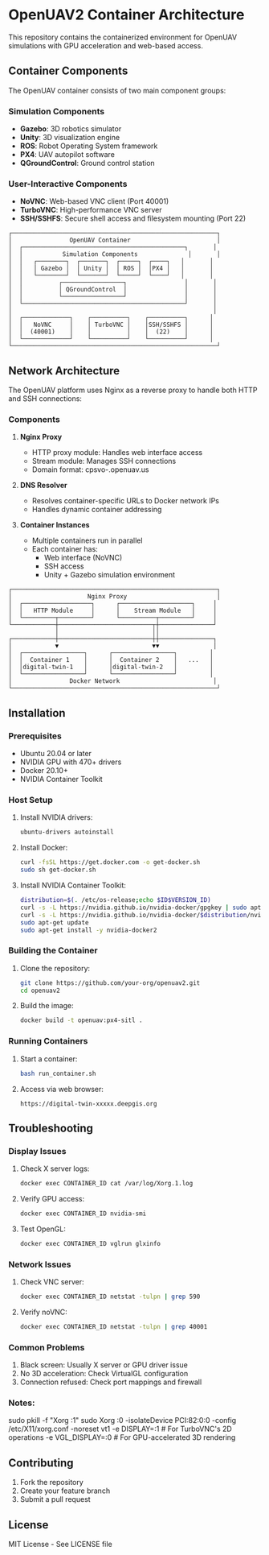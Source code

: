 # OpenUAV2 Container Architecture

This repository contains the containerized environment for OpenUAV simulations with GPU acceleration and web-based access.

## Container Components

The OpenUAV container consists of two main component groups:

### Simulation Components
- **Gazebo**: 3D robotics simulator
- **Unity**: 3D visualization engine
- **ROS**: Robot Operating System framework
- **PX4**: UAV autopilot software
- **QGroundControl**: Ground control station

### User-Interactive Components
- **NoVNC**: Web-based VNC client (Port 40001)
- **TurboVNC**: High-performance VNC server
- **SSH/SSHFS**: Secure shell access and filesystem mounting (Port 22)

```
┌─────────────────────────────────────────────────────────┐
│                OpenUAV Container                        │
│  ┌─────────────────────────────────────────────┐       │
│  │           Simulation Components              │       │
│  │   ┌────────┐  ┌───────┐  ┌─────┐  ┌────┐   │       │
│  │   │ Gazebo │  │ Unity │  │ ROS │  │PX4 │   │       │
│  │   └────────┘  └───────┘  └─────┘  └────┘   │       │
│  │          ┌─────────────────┐                │       │
│  │          │ QGroundControl  │                │       │
│  │          └─────────────────┘                │       │
│  └─────────────────────────────────────────────┘       │
│                                                        │
│  ┌─────────────┐    ┌──────────┐    ┌──────────┐      │
│  │   NoVNC     │    │ TurboVNC │    │SSH/SSHFS │      │
│  │  (40001)    │    │          │    │  (22)    │      │
│  └─────────────┘    └──────────┘    └──────────┘      │
└─────────────────────────────────────────────────────────┘
```

## Network Architecture

The OpenUAV platform uses Nginx as a reverse proxy to handle both HTTP and SSH connections:

### Components
1. **Nginx Proxy**
   - HTTP proxy module: Handles web interface access
   - Stream module: Manages SSH connections
   - Domain format: cpsvo-<uniqueID>.openuav.us

2. **DNS Resolver**
   - Resolves container-specific URLs to Docker network IPs
   - Handles dynamic container addressing

3. **Container Instances**
   - Multiple containers run in parallel
   - Each container has:
     - Web interface (NoVNC)
     - SSH access
     - Unity + Gazebo simulation environment

```
┌─────────────────────────────────────────────────────────┐
│                     Nginx Proxy                         │
│  ┌───────────────────┐      ┌────────────────────┐     │
│  │   HTTP Module     │      │    Stream Module   │     │
│  └─────────┬─────────┘      └──────────┬─────────┘     │
└────────────┼──────────────────────────┬┼───────────────┘
             │                          ││
┌────────────┼──────────────────────────┼┼───────────────┐
│            ▼                          ▼▼               │
│  ┌─────────────────┐      ┌─────────────────┐         │
│  │  Container 1    │      │  Container 2    │   ...   │
│  │digital-twin-1   │      │digital-twin-2   │         │
│  └─────────────────┘      └─────────────────┘         │
│                Docker Network                          │
└─────────────────────────────────────────────────────────┘
```

## Installation

### Prerequisites
- Ubuntu 20.04 or later
- NVIDIA GPU with 470+ drivers
- Docker 20.10+
- NVIDIA Container Toolkit

### Host Setup
1. Install NVIDIA drivers:
   ```bash
   ubuntu-drivers autoinstall
   ```

2. Install Docker:
   ```bash
   curl -fsSL https://get.docker.com -o get-docker.sh
   sudo sh get-docker.sh
   ```

3. Install NVIDIA Container Toolkit:
   ```bash
   distribution=$(. /etc/os-release;echo $ID$VERSION_ID)
   curl -s -L https://nvidia.github.io/nvidia-docker/gpgkey | sudo apt-key add -
   curl -s -L https://nvidia.github.io/nvidia-docker/$distribution/nvidia-docker.list | sudo tee /etc/apt/sources.list.d/nvidia-docker.list
   sudo apt-get update
   sudo apt-get install -y nvidia-docker2
   ```

### Building the Container
1. Clone the repository:
   ```bash
   git clone https://github.com/your-org/openuav2.git
   cd openuav2
   ```

2. Build the image:
   ```bash
   docker build -t openuav:px4-sitl .
   ```

### Running Containers
1. Start a container:
   ```bash
   bash run_container.sh
   ```

2. Access via web browser:
   ```
   https://digital-twin-xxxxx.deepgis.org
   ```

## Troubleshooting

### Display Issues
1. Check X server logs:
   ```bash
   docker exec CONTAINER_ID cat /var/log/Xorg.1.log
   ```

2. Verify GPU access:
   ```bash
   docker exec CONTAINER_ID nvidia-smi
   ```

3. Test OpenGL:
   ```bash
   docker exec CONTAINER_ID vglrun glxinfo
   ```

### Network Issues
1. Check VNC server:
   ```bash
   docker exec CONTAINER_ID netstat -tulpn | grep 590
   ```

2. Verify noVNC:
   ```bash
   docker exec CONTAINER_ID netstat -tulpn | grep 40001
   ```

### Common Problems
1. Black screen: Usually X server or GPU driver issue
2. No 3D acceleration: Check VirtualGL configuration
3. Connection refused: Check port mappings and firewall

### Notes: 
sudo pkill -f "Xorg :1"
sudo Xorg :0 -isolateDevice PCI:82:0:0 -config /etc/X11/xorg.conf -noreset vt1
-e DISPLAY=:1     # For TurboVNC's 2D operations
-e VGL_DISPLAY=:0 # For GPU-accelerated 3D rendering

## Contributing
1. Fork the repository
2. Create your feature branch
3. Submit a pull request

## License
MIT License - See LICENSE file 
